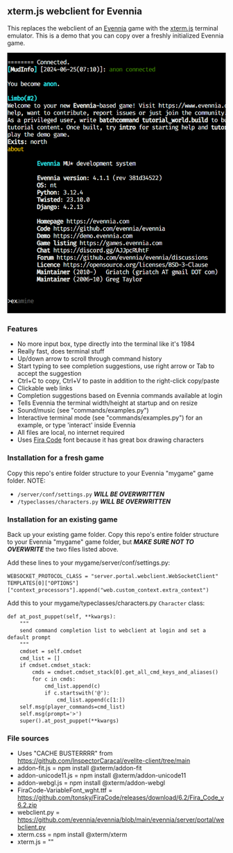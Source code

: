 ## xterm.js webclient for Evennia
This replaces the webclient of an [Evennia](https://github.com/evennia/evennia/tree/main) game with the [xterm.js](https://github.com/xtermjs/xterm.js) terminal emulator.
This is a demo that you can copy over a freshly initialized Evennia game.

![screenshot](./term.png)

### Features
- No more input box, type directly into the terminal like it's 1984
- Really fast, does terminal stuff
- Up/down arrow to scroll through command history
- Start typing to see completion suggestions, use right arrow or Tab to accept the suggestion
- Ctrl+C to copy, Ctrl+V to paste in addition to the right-click copy/paste
- Clickable web links
- Completion suggestions based on Evennia commands available at login
- Tells Evennia the terminal width/height at startup and on resize
- Sound/music (see "commands/examples.py")
- Interactive terminal mode (see "commands/examples.py") for an example, or type 'interact' inside Evennia
- All files are local, no internet required
- Uses [Fira Code](https://github.com/tonsky/FiraCode) font because it has great box drawing characters

### Installation for a fresh game
Copy this repo's entire folder structure to your Evennia "mygame" game folder.
NOTE: 
- `/server/conf/settings.py` ***WILL BE OVERWRITTEN***
- `/typeclasses/characters.py` ***WILL BE OVERWRITTEN***

### Installation for an existing game
Back up your existing game folder.
Copy this repo's entire folder structure to your Evennia "mygame" game folder,
but ***MAKE SURE NOT TO OVERWRITE*** the two files listed above.

Add these lines to your mygame/server/conf/settings.py:
```
WEBSOCKET_PROTOCOL_CLASS = "server.portal.webclient.WebSocketClient"
TEMPLATES[0]["OPTIONS"]["context_processors"].append("web.custom_context.extra_context")
```

Add this to your mygame/typeclasses/characters.py `Character` class:

```
def at_post_puppet(self, **kwargs):
	"""
	send command completion list to webclient at login and set a default prompt
	"""
	cmdset = self.cmdset
	cmd_list = []
	if cmdset.cmdset_stack:
		cmds = cmdset.cmdset_stack[0].get_all_cmd_keys_and_aliases()
		for c in cmds:
			cmd_list.append(c)
			if c.startswith('@'):
				cmd_list.append(c[1:])
	self.msg(player_commands=cmd_list)
	self.msg(prompt='>')
	super().at_post_puppet(**kwargs)
```

### File sources
- Uses "CACHE BUSTERRRR" from https://github.com/InspectorCaracal/evelite-client/tree/main
- addon-fit.js = npm install @xterm/addon-fit
- addon-unicode11.js = npm install @xterm/addon-unicode11
- addon-webgl.js = npm install @xterm/addon-webgl
- FiraCode-VariableFont_wght.ttf = https://github.com/tonsky/FiraCode/releases/download/6.2/Fira_Code_v6.2.zip
- webclient.py = https://github.com/evennia/evennia/blob/main/evennia/server/portal/webclient.py
- xterm.css = npm install @xterm/xterm
- xterm.js = ""